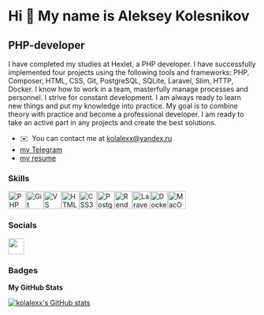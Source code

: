 Hi 👋 My name is Aleksey Kolesnikov
===================================

PHP-developer
-------------

I have completed my studies at Hexlet, a PHP developer. I have successfully implemented four projects using the following tools and frameworks: PHP, Composer, HTML, CSS, Git, PostgreSQL, SQLite, Laravel, Slim, HTTP, Docker.
I know how to work in a team, masterfully manage processes and personnel. I strive for constant development. I am always ready to learn new things and put my knowledge into practice. My goal is to combine theory with practice and become a professional developer. I am ready to take an active part in any projects and create the best solutions.

*   ✉️  You can contact me at [kolalexx@yandex.ru](mailto:kolalexx@yandex.ru)
*   [my Telegram](https://t.me/kolalexx)
*   [my resume](https://cv.hexlet.io/ru/resumes/3654)

### Skills 
<p align="left">
<a href="https://www.php.net/" target="_blank" rel="noreferrer"><img src="https://raw.githubusercontent.com/danielcranney/readme-generator/main/public/icons/skills/php-colored.svg" width="36" height="36" alt="PHP" /></a><a href="https://git-scm.com/" target="_blank" rel="noreferrer"><img src="https://raw.githubusercontent.com/danielcranney/readme-generator/main/public/icons/skills/git-colored.svg" width="36" height="36" alt="Git" /></a><a href="https://code.visualstudio.com/" target="_blank" rel="noreferrer"><img src="https://raw.githubusercontent.com/danielcranney/readme-generator/main/public/icons/skills/visualstudiocode.svg" width="36" height="36" alt="VS Code" /></a><a href="https://developer.mozilla.org/en-US/docs/Glossary/HTML5" target="_blank" rel="noreferrer"><img src="https://raw.githubusercontent.com/danielcranney/readme-generator/main/public/icons/skills/html5-colored.svg" width="36" height="36" alt="HTML5" /></a><a href="https://www.w3.org/TR/CSS/#css" target="_blank" rel="noreferrer"><img src="https://raw.githubusercontent.com/danielcranney/readme-generator/main/public/icons/skills/css3-colored.svg" width="36" height="36" alt="CSS3" /></a><a href="https://www.postgresql.org/" target="_blank" rel="noreferrer"><img src="https://raw.githubusercontent.com/danielcranney/readme-generator/main/public/icons/skills/postgresql-colored.svg" width="36" height="36" alt="PostgreSQL" /></a><a href="https://render.com/" target="_blank" rel="noreferrer"><img src="https://raw.githubusercontent.com/danielcranney/readme-generator/main/public/icons/skills/render-colored.svg" width="36" height="36" alt="Render" /></a><a href="https://laravel.com/" target="_blank" rel="noreferrer"><img src="https://raw.githubusercontent.com/danielcranney/readme-generator/main/public/icons/skills/laravel-colored.svg" width="36" height="36" alt="Laravel" /></a><a href="https://www.docker.com/" target="_blank" rel="noreferrer"><img src="https://raw.githubusercontent.com/danielcranney/readme-generator/main/public/icons/skills/docker-colored.svg" width="36" height="36" alt="Docker" /></a><a href="https://apple.com" target="_blank" rel="noreferrer"><img src="https://raw.githubusercontent.com/danielcranney/readme-generator/main/public/icons/skills/macos-colored.svg" width="36" height="36" alt="MacOS" /></a>
</p>
                    
### Socials
                  
                  
<p align="left">
 <a href="https://www.github.com/kolalexx" target="_blank" rel="noreferrer">
  <picture>
   <source media="(prefers-color-scheme: dark)" srcset="https://raw.githubusercontent.com/danielcranney/readme-generator/main/public/icons/socials/github-dark.svg" />
   <source media="(prefers-color-scheme: light)" srcset="https://raw.githubusercontent.com/danielcranney/readme-generator/main/public/icons/socials/github.svg" />
   <img src="https://raw.githubusercontent.com/danielcranney/readme-generator/main/public/icons/socials/github.svg" width="32" height="32" />
  </picture>
 </a>
</p>

### Badges
<b>My GitHub Stats</b>
<p>
  <a href="http://www.github.com/kolalexx"><img src="https://github-readme-stats.vercel.app/api?username=kolalexx&show_icons=true&hide=&count_private=true&title_color=0891b2&text_color=ffffff&icon_color=0891b2&bg_color=1c1917&hide_border=true&show_icons=true" alt="kolalexx's GitHub stats" /></a>
</p>

